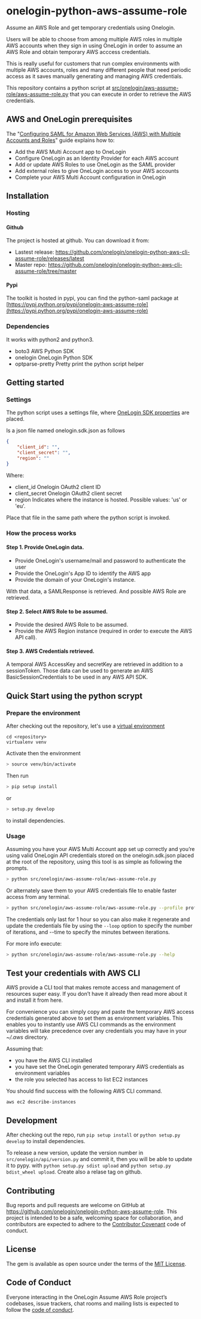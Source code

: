onelogin-python-aws-assume-role
===============================

Assume an AWS Role and get temporary credentials using Onelogin.

Users will be able to choose from among multiple AWS roles in multiple AWS accounts when they sign in using OneLogin in order to assume an AWS Role and obtain temporary AWS acccess credentials.

This is really useful for customers that run complex environments with multiple AWS accounts, roles and many different people that need periodic access as it saves manually generating and managing AWS credentials.

This repository contains a python script at [src/onelogin/aws-assume-role/aws-assume-role.py](https://github.com/onelogin/onelogin-python-aws-cli-assume-role/tree/master/src/onelogin/aws-assume-role/aws-assume-role.py) that you can execute in order to retrieve the AWS credentials.

## AWS and OneLogin prerequisites

The "[Configuring SAML for Amazon Web Services (AWS) with Multiple Accounts and Roles](https://support.onelogin.com/hc/en-us/articles/212802926-Configuring-SAML-for-Amazon-Web-Services-AWS-with-Multiple-Accounts-and-Roles)" guide explains how to:
 - Add the AWS Multi Account app to OneLogin
 - Configure OneLogin as an Identity Provider for each AWS account
 - Add or update AWS Roles to use OneLogin as the SAML provider
 - Add external roles to give OneLogin access to your AWS accounts
 - Complete your AWS Multi Account configuration in OneLogin

## Installation
### Hosting

#### Github

The project is hosted at github. You can download it from:
* Lastest release: https://github.com/onelogin/onelogin-python-aws-cli-assume-role/releases/latest
* Master repo: https://github.com/onelogin/onelogin-python-aws-cli-assume-role/tree/master

#### Pypi

The toolkit is hosted in pypi, you can find the python-saml package at [https://pypi.python.org/pypi/onelogin-aws-assume-role](https://pypi.python.org/pypi/onelogin-aws-assume-role)

### Dependencies

It works with python2 and python3.

* boto3  AWS Python SDK
* onelogin  OneLogin Python SDK
* optparse-pretty  Pretty print the python script helper

## Getting started

### Settings

The python script uses a settings file, where [OneLogin SDK properties](https://github.com/onelogin/onelogin-python-sdk#getting-started) are placed.

Is a json file named onelogin.sdk.json as follows
```json
{
	"client_id": "",
	"client_secret": "",
	"region": ""
}
```

Where:

 * client_id  Onelogin OAuth2 client ID
 * client_secret  Onelogin OAuth2 client secret
 * region  Indicates where the instance is hosted. Possible values: 'us' or 'eu'.

 Place that file in the same path where the python script is invoked.


### How the process works

#### Step 1. Provide OneLogin data.

- Provide OneLogin's username/mail and password to authenticate the user
- Provide the OneLogin's App ID to identify the AWS app
- Provide the domain of your OneLogin's instance.

With that data, a SAMLResponse is retrieved. And possible AWS Role are retrieved.

#### Step 2. Select AWS Role to be assumed.

- Provide the desired AWS Role to be assumed.
- Provide the AWS Region instance (required in order to execute the AWS API call).

#### Step 3. AWS Credentials retrieved.

A temporal AWS AccessKey and secretKey are retrieved in addition to a sessionToken.
Those data can be used to generate an AWS BasicSessionCredentials to be used in any AWS API SDK.


## Quick Start using the python scrypt

### Prepare the environment

After checking out the repository, let's use a [virtual environment](https://virtualenv.pypa.io)
```
cd <repository>
virtualenv venv
```

Activate then the environment

```sh
> source venv/bin/activate
```

Then run 

```sh
> pip setup install
```

or

```sh
> setup.py develop
```

to install dependencies.

### Usage

Assuming you have your AWS Multi Account app set up correctly and you’re using valid OneLogin API credentials stored on the onelogin.sdk.json placed at the root of the repository, using this tool is as simple as following the prompts.

```sh
> python src/onelogin/aws-assume-role/aws-assume-role.py
```

Or alternately save them to your AWS credentials file to enable faster access from any terminal.

```sh
> python src/onelogin/aws-assume-role/aws-assume-role.py --profile profilename
```

The credentials only last for 1 hour so you can also make it regenerate and update the credentials file by using the `--loop` option to specify the number of iterations, and --time to specify the minutes between iterations.

For more info execute:

```sh
> python src/onelogin/aws-assume-role/aws-assume-role.py --help
```

## Test your credentials with AWS CLI

AWS provide a CLI tool that makes remote access and management of resources super easy. If you don’t have it already then read more about it and install it from here.

For convenience you can simply copy and paste the temporary AWS access credentials generated above to set them as environment variables. This enables you to instantly use AWS CLI commands as the environment variables will take precedence over any credentials you may have in your *~/.aws* directory.

Assuming that:

 * you have the AWS CLI installed
 * you have set the OneLogin generated temporary AWS credentials as environment variables
 * the role you selected has access to list EC2 instances

You should find success with the following AWS CLI command.

```
aws ec2 describe-instances
```

## Development

After checking out the repo, run `pip setup install` or `python setup.py develop` to install dependencies.

To release a new version, update the version number in `src/onelogin/api/version.py` and commit it, then you will be able to update it to pypy.
with `python setup.py sdist upload` and `python setup.py bdist_wheel upload`.
Create also a relase tag on github.

## Contributing

Bug reports and pull requests are welcome on GitHub at https://github.com/onelogin/onelogin-python-aws-assume-role. This project is intended to be a safe, welcoming space for collaboration, and contributors are expected to adhere to the [Contributor Covenant](http://contributor-covenant.org) code of conduct.

## License

The gem is available as open source under the terms of the [MIT License](http://opensource.org/licenses/MIT).

## Code of Conduct

Everyone interacting in the OneLogin Assume AWS Role project’s codebases, issue trackers, chat rooms and mailing lists is expected to follow the [code of conduct](https://github.com/onelogin/onelogin-python-aws-assume-role/blob/master/CODE_OF_CONDUCT.md).

